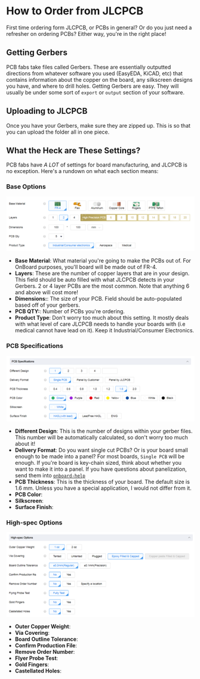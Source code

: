 # How to Order from JLCPCB
First time ordering form JLCPCB, or PCBs in general? Or do you just need a refresher on ordering PCBs? Either way, you're in the right place!

## Getting Gerbers
PCB fabs take files called Gerbers. These are essentially outputted directions from whatever software you used (EasyEDA, KiCAD, etc) that contains information about the copper on the board, any silkscreen designs you have, and where to drill holes. Getting Gerbers are easy. They will usually be under some sort of `export` or `output` section of your software.

[//]: # (To-do: Add in section about EasyEDA export)

## Uploading to JLCPCB
Once you have your Gerbers, make sure they are zipped up. This is so that you can upload the folder all in one piece.

## What the Heck are These Settings?
PCB fabs have *A LOT* of settings for board manufacturing, and JLCPCB is no exception. Here's a rundown on what each section means:

### Base Options
![Base options for JLCPCB](images/ordering/base-options.png)

- **Base Material**: What material you're going to make the PCBs out of. For OnBoard purposes, you'll board will be made out of FR-4.
- **Layers**: These are the number of copper layers that are in your design. This field should be auto filled with what JLCPCB detects in your Gerbers. 2 or 4 layer PCBs are the most common. Note that anything 6 and above will cost more!
- **Dimensions:**: The size of your PCB. Field should be auto-populated based off of your gerbers.
- **PCB QTY:**: Number of PCBs you're ordering.
- **Product Type**: Don't worry too much about this setting. It mostly deals with what level of care JLCPCB needs to handle your boards with (i.e medical cannot have lead on it). Keep it Industrial/Consumer Electronics.

### PCB Specifications
![PCB specifications for JLCPCB](images/ordering/PCB-specifications.png)
- **Different Design**: This is the number of designs within your gerber files. This number will be automatically calculated, so don't worry too much about it!
- **Delivery Format**: Do you want single cut PCBs? Or is your board small enough to be made into a panel? For most boards, `Single PCB` will be enough. If you're board is key-chain sized, think about whether you want to make it into a panel. If you have questions about panelization, send them into [`onboard-help`]()
- **PCB Thickness**: This is the thickness of your board. The default size is 1.6 mm. Unless you have a special application, I would not differ from it.
- **PCB Color**: 
- **Silkscreen**: 
- **Surface Finish**: 

### High-spec Options
![High spec options](images/ordering/high-spec-options.png)
- **Outer Copper Weight**: 
- **Via Covering**: 
- **Board Outline Tolerance**: 
- **Confirm Production File**: 
- **Remove Order Number**: 
- **Flyer Probe Test**: 
- **Gold Fingers**: 
- **Castellated Holes**: 


[//]: # (To-do: Add in section about assembly)